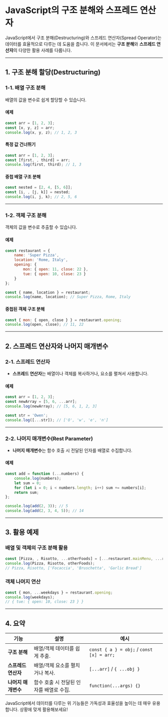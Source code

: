 ﻿# **JavaScript의 구조 분해와 스프레드 연산자**

JavaScript에서 구조 분해(Destructuring)와 스프레드 연산자(Spread Operator)는 데이터를 효율적으로 다루는 데 도움을 줍니다. 이 문서에서는 **구조 분해**와 **스프레드 연산자**의 다양한 활용 사례를 다룹니다.

---

## **1. 구조 분해 할당(Destructuring)**

### **1-1. 배열 구조 분해**
배열의 값을 변수로 쉽게 할당할 수 있습니다.

#### **예제**
```javascript
const arr = [1, 2, 3];
const [x, y, z] = arr;
console.log(x, y, z); // 1, 2, 3
```

#### **특정 값 건너뛰기**
```javascript
const arr = [1, 2, 3];
const [first, , third] = arr;
console.log(first, third); // 1, 3
```

#### **중첩 배열 구조 분해**
```javascript
const nested = [2, 4, [5, 6]];
const [i, , [j, k]] = nested;
console.log(i, j, k); // 2, 5, 6
```

---

### **1-2. 객체 구조 분해**
객체의 값을 변수로 추출할 수 있습니다.

#### **예제**
```javascript
const restaurant = {
    name: 'Super Pizza',
    location: 'Rome, Italy',
    opening: {
        mon: { open: 11, close: 22 },
        tue: { open: 10, close: 23 }
    }
};

const { name, location } = restaurant;
console.log(name, location); // Super Pizza, Rome, Italy
```

#### **중첩된 객체 구조 분해**
```javascript
const { mon: { open, close } } = restaurant.opening;
console.log(open, close); // 11, 22
```

---

## **2. 스프레드 연산자와 나머지 매개변수**

### **2-1. 스프레드 연산자**
- **스프레드 연산자**는 배열이나 객체를 복사하거나, 요소를 펼쳐서 사용합니다.

#### **예제**
```javascript
const arr = [1, 2, 3];
const newArray = [5, 6, ...arr];
console.log(newArray); // [5, 6, 1, 2, 3]

const str = 'Owen';
console.log([...str]); // ['O', 'w', 'e', 'n']
```

---

### **2-2. 나머지 매개변수(Rest Parameter)**
- **나머지 매개변수**는 함수 호출 시 전달된 인자를 배열로 수집합니다.

#### **예제**
```javascript
const add = function (...numbers) {
    console.log(numbers);
    let sum = 0;
    for (let i = 0; i < numbers.length; i++) sum += numbers[i];
    return sum;
};

console.log(add(2, 3)); // 5
console.log(add(2, 3, 4, 5)); // 14
```

---

## **3. 활용 예제**

### **배열 및 객체의 구조 분해 활용**
```javascript
const [Pizza, , Risotto, ...otherFoods] = [...restaurant.mainMenu, ...restaurant.startMenus];
console.log(Pizza, Risotto, otherFoods);
// Pizza, Risotto, ['Focaccia', 'Bruschetta', 'Garlic Bread']
```

### **객체 나머지 연산**
```javascript
const { mon, ...weekdays } = restaurant.opening;
console.log(weekdays);
// { tue: { open: 10, close: 23 } }
```

---


## **4. 요약**

| **기능**            | **설명**                                                                 | **예시**                                        |
|---------------------|------------------------------------------------------------------------|----------------------------------------------|
| **구조 분해**        | 배열/객체 데이터를 쉽게 추출.                                                   | `const { a } = obj;` / `const [x] = arr;`   |
| **스프레드 연산자**   | 배열/객체 요소를 펼치거나 복사.                                                | `[...arr]` / `{ ...obj }`                   |
| **나머지 매개변수**   | 함수 호출 시 전달된 인자를 배열로 수집.                                          | `function(...args) {}`                      |

JavaScript에서 데이터를 다루는 위 기능들은 가독성과 효율성을 높이는 데 매우 유용합니다. 상황에 맞게 활용해보세요!
